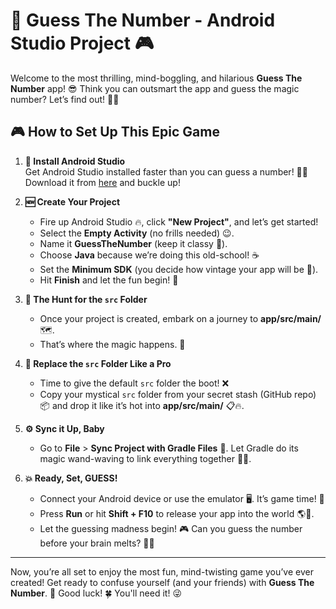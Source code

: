 # 🎯 Guess The Number - Android Studio Project 🎮

Welcome to the most thrilling, mind-boggling, and hilarious **Guess The Number** app! 😎 Think you can outsmart the app and guess the magic number? Let’s find out! 🤔🔮

## 🎮 How to Set Up This Epic Game

1. **🔧 Install Android Studio**  
   Get Android Studio installed faster than you can guess a number! 🏃‍♂️ Download it from [here](https://developer.android.com/studio) and buckle up!

2. **🆕 Create Your Project**  
   - Fire up Android Studio 🔥, click **"New Project"**, and let’s get started!
   - Select the **Empty Activity** (no frills needed) 😉.
   - Name it **GuessTheNumber** (keep it classy 🎩).
   - Choose **Java** because we’re doing this old-school! ☕
   - Set the **Minimum SDK** (you decide how vintage your app will be 📱).
   - Hit **Finish** and let the fun begin! 🎉

3. **📂 The Hunt for the `src` Folder**  
   - Once your project is created, embark on a journey to **app/src/main/** 🗺️.
   - That’s where the magic happens. 🔮

4. **🔄 Replace the `src` Folder Like a Pro**  
   - Time to give the default `src` folder the boot! ❌
   - Copy your mystical `src` folder from your secret stash (GitHub repo) 📦 and drop it like it’s hot into **app/src/main/** 📋🔥.

5. **⚙️ Sync it Up, Baby**  
   - Go to **File** > **Sync Project with Gradle Files** 🔄. Let Gradle do its magic wand-waving to link everything together 🎩✨.

6. **💥 Ready, Set, GUESS!**  
   - Connect your Android device or use the emulator 🖥️. It’s game time! 🏁
   - Press **Run** or hit **Shift + F10** to release your app into the world 🌎🚀.
   - Let the guessing madness begin! 🎮 Can you guess the number before your brain melts? 🧠🔥

---

Now, you’re all set to enjoy the most fun, mind-twisting game you’ve ever created! Get ready to confuse yourself (and your friends) with **Guess The Number**. 🎉 Good luck! 🍀 You'll need it! 😜
